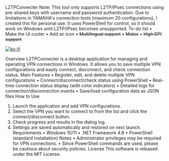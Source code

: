 L2TPConnecter
Note: This tool only supports L2TP/IPsec connections using pre-shared keys with username and password authentication.
Due to limitations in YAMAHA's connection tools (maximum 20 configurations), I created this for personal use.
It uses PowerShell for control, so it should work on Windows until L2TP/IPsec becomes unsupported.
To-do list
• 	Make the UI cooler
• 	Add an icon
• 	~~Multilingual support~~
• 	~~Mutex~~
• 	~~High DPI support~~


[![ko-fi](https://ko-fi.com/img/githubbutton_sm.svg)](https://ko-fi.com/F1F11LHAIN)  

Overview
L2TPConnecter is a desktop application for managing and operating VPN connections in Windows.
It allows you to save multiple VPN configurations and easily connect, disconnect, and check connection status.
Main Features
• 	Register, edit, and delete multiple VPN configurations
• 	Connect/disconnect/check status using PowerShell
• 	Real-time connection status display (with color indicators)
• 	Detailed logs for connection/disconnection events
• 	Save/load configuration data as JSON files
How to Use
1. 	Launch the application and add VPN configurations.
2. 	Select the VPN you want to connect to from the list and click the connect/disconnect button.
3. 	Check progress and results in the dialog log.
4. 	Settings are saved automatically and restored on next launch.
Requirements
• 	Windows 10/11
• 	.NET Framework 4.8
• 	PowerShell (standard installation)
Notes
• 	Administrator privileges may be required for VPN connections.
• 	Since PowerShell commands are used, please be cautious about security policies.
License
This software is released under the MIT License.
  
